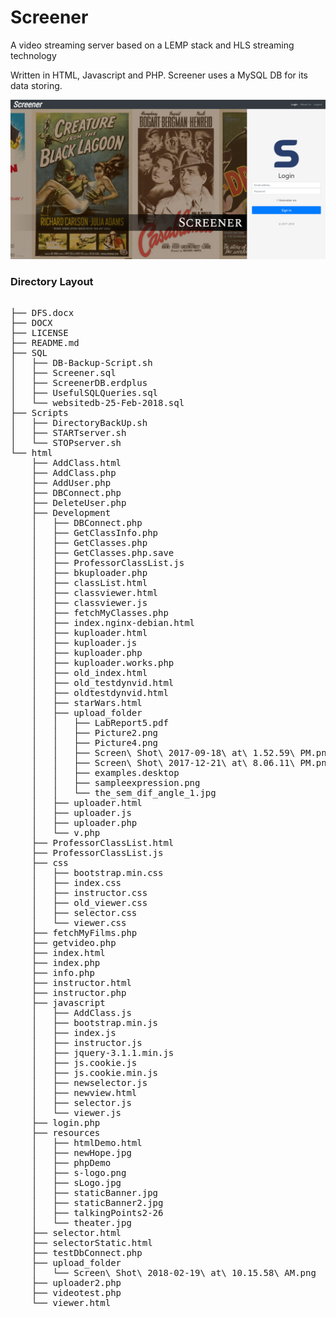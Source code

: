# Screener
A video streaming server based on a LEMP stack and HLS streaming technology

Written in HTML, Javascript and PHP.  Screener uses a MySQL DB for its data storing.

![Alt text](Screenshots/login_page.PNG?raw=true "Login Page")



### Directory Layout
<pre>

├── DFS.docx
├── DOCX
├── LICENSE
├── README.md
├── SQL
│   ├── DB-Backup-Script.sh
│   ├── Screener.sql
│   ├── ScreenerDB.erdplus
│   ├── UsefulSQLQueries.sql
│   └── websitedb-25-Feb-2018.sql
├── Scripts
│   ├── DirectoryBackUp.sh
│   ├── STARTserver.sh
│   └── STOPserver.sh
└── html
    ├── AddClass.html
    ├── AddClass.php
    ├── AddUser.php
    ├── DBConnect.php
    ├── DeleteUser.php
    ├── Development
    │   ├── DBConnect.php
    │   ├── GetClassInfo.php
    │   ├── GetClasses.php
    │   ├── GetClasses.php.save
    │   ├── ProfessorClassList.js
    │   ├── bkuploader.php
    │   ├── classList.html
    │   ├── classviewer.html
    │   ├── classviewer.js
    │   ├── fetchMyClasses.php
    │   ├── index.nginx-debian.html
    │   ├── kuploader.html
    │   ├── kuploader.js
    │   ├── kuploader.php
    │   ├── kuploader.works.php
    │   ├── old_index.html
    │   ├── old_testdynvid.html
    │   ├── oldtestdynvid.html
    │   ├── starWars.html
    │   ├── upload_folder
    │   │   ├── LabReport5.pdf
    │   │   ├── Picture2.png
    │   │   ├── Picture4.png
    │   │   ├── Screen\ Shot\ 2017-09-18\ at\ 1.52.59\ PM.png
    │   │   ├── Screen\ Shot\ 2017-12-21\ at\ 8.06.11\ PM.png
    │   │   ├── examples.desktop
    │   │   ├── sampleexpression.png
    │   │   └── the_sem_dif_angle_1.jpg
    │   ├── uploader.html
    │   ├── uploader.js
    │   ├── uploader.php
    │   └── v.php
    ├── ProfessorClassList.html
    ├── ProfessorClassList.js
    ├── css
    │   ├── bootstrap.min.css
    │   ├── index.css
    │   ├── instructor.css
    │   ├── old_viewer.css
    │   ├── selector.css
    │   └── viewer.css
    ├── fetchMyFilms.php
    ├── getvideo.php
    ├── index.html
    ├── index.php
    ├── info.php
    ├── instructor.html
    ├── instructor.php
    ├── javascript
    │   ├── AddClass.js
    │   ├── bootstrap.min.js
    │   ├── index.js
    │   ├── instructor.js
    │   ├── jquery-3.1.1.min.js
    │   ├── js.cookie.js
    │   ├── js.cookie.min.js
    │   ├── newselector.js
    │   ├── newview.html
    │   ├── selector.js
    │   └── viewer.js
    ├── login.php
    ├── resources
    │   ├── htmlDemo.html
    │   ├── newHope.jpg
    │   ├── phpDemo
    │   ├── s-logo.png
    │   ├── sLogo.jpg
    │   ├── staticBanner.jpg
    │   ├── staticBanner2.jpg
    │   ├── talkingPoints2-26
    │   └── theater.jpg
    ├── selector.html
    ├── selectorStatic.html
    ├── testDbConnect.php
    ├── upload_folder
    │   └── Screen\ Shot\ 2018-02-19\ at\ 10.15.58\ AM.png
    ├── uploader2.php
    ├── videotest.php
    └── viewer.html

</pre>
